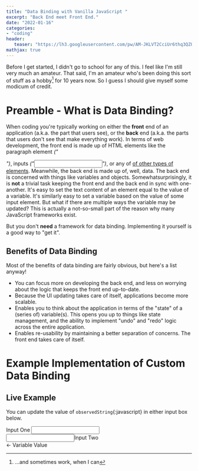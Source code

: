 ```yaml
---
title: "Data Binding with Vanilla JavaScript "
excerpt: "Back End meet Front End."
date: "2022-01-16"
categories: 
- "coding"
header:
   teaser: "https://lh3.googleusercontent.com/pw/AM-JKLVT2CciUr6thq3QZO9qLtT48hHZK2tYE8U0t5kYK0-IeOfM-N_dlcZoP7WWrHNwcdGgJfp1QL2uXrmzi1wESExEmxM8y0pPdhaz0cgtBMXpHUeavObgQKdWLwQ0r04P-phoMqGAegRab4in8VBRUjBLHw=w300"
mathjax: true
---
```

    
Before I get started, I didn't go to school for any of this. I feel like I'm still very much an amateur. That said,
I'm an amateur who's been doing this sort of stuff as a hobby[^1] for 10 years now. So I guess I
should give myself some modicum of credit.

# Preamble - What is Data Binding?

When coding you're typically working on either the **front** end of an application (a.k.a. the part
that users see), or the **back** end (a.k.a. the parts that users don't see that make everything
work). In terms of web development, the front end is made up of HTML elements like the paragraph element
*("<p>")*, inputs *("<input>")*, or any of [of other types of elements](https://developer.mozilla.org/en-US/docs/Web/HTML/Element").
Meanwhile, the back end is made up of, well, data. The back end is concerned with things like variables and
objects. Somewhatsurprisingly, it is **not** a trivial task keeping the front end and the back end in sync with
one-another. It's easy to set the text content of an element equal to the value of a variable. It's similarly easy to set a variable based on the value
of some input element. But what if there are multiple ways the variable may be updated? This is actually a not-so-small part of the reason
why many JavaScript frameworks exist.

But you don't **need** a framework for data binding. Implementing it yourself is a good way to "get it".

## Benefits of Data Binding

Most of the benefits of data binding are fairly obvious, but here's a list anyway!
- You can focus more on developing the back end, and less on worrying about the logic that keeps the front end up-to-date.
- Because the UI updating takes care of itself, applications become more scalable.
- Enables you to think about the application in terms of the "state" of a (series of) variable(s). 
This opens you up to things like state management, and the ability to implement "undo" and
"redo" logic across the entire application.
- Enables re-usability by maintaining a better separation of concerns. The front end takes care of itself.

# Example Implementation of Custom Data Binding

## Live Example

You can update the value of `observedString`{:javascript} in either input box below.

<html>
    <div style="display: block" style="border: solid">
        <label for="in-one">Input One</label>
        <input id="in-one" type="text" />
    </div>
    <div style="display: block">
        <input id="in-two" type="text" /><label for="in-two">Input Two</label>
    </div>
    <div style="display: flex">
        <div id="synced-read-only" style="background-color: lightgrey"></div><label for="synced-read-only"> ← Variable Value</label>
    </div>
</html>
  
<script>
    //CUSTOM OBSERVABLE
    class ObservableString {
        constructor() {
            this._subscribers = [];
            this._value = ""; //initially blank
        }
        addSubscriber(observer) {
            this._subscribers.push(observer);
            return this._subscribers.length;
        }
        set(newValue) {
            this._value = newValue;
            this._subscribers.forEach(subscriber => { 
                subscriber.handleChange(this._value)
            });
        }
        get() {
            return this._value;
        }
    }
    //CUSTOM OBSERVER
    class ObservingElement {
        constructor(boundElement, observableToWatch) {
            this._element = boundElement;
            observableToWatch.addSubscriber(this);
            this._element.textContent = observableToWatch.get();            
        };
        getElement() {
            return this._element;
        };
        handleChange(newValue) {
            if(this._element.tagName === "INPUT"){
                this._element.value = newValue;
            }else{
                this._element.textContent = newValue;
            }
        }
    }
    //Obtaining References to Elements
    let inOneElement = document.querySelector("#in-one");
    let inTwoElement = document.querySelector("#in-two");
    let readOnlyElement = document.querySelector("#synced-read-only");
    
    //CREATE CLASS INSTANCES TO HANDLE BINDING
    let observedString = new ObservableString();
    let one = new ObservingElement(inOneElement,observedString);
    let two = new ObservingElement(inTwoElement, observedString);
    let three = new ObservingElement(readOnlyElement, observedString);

    //WIRE INPUTS TO OBSERVABLE STRING
    inOneElement.addEventListener("input", ()=> observedString.set(inOneElement.value));
    inTwoElement.addEventListener("input", ()=> observedString.set(inTwoElement.value));

</script>

[^1]: ...and sometimes work, when I can